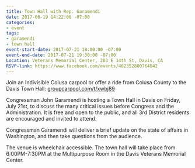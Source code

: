 ```yaml
---
title: Town Hall with Rep. Garamendi
date: 2017-06-19 14:22:00 -07:00
categories:
- event
tags:
- garamendi
- town hall
event-start-date: 2017-07-21 18:00:00 -07:00
event-end-date: 2017-07-21 19:30:00 -07:00
Location: Veterans Memorial Center, 203 E 14th St, Davis, CA
RSVP-link: https://www.facebook.com/events/462352800764842
---
```


Join an Indivisible Colusa carpool or offer a ride from Colusa County to the Davis Town Hall: [groupcarpool.com/t/xwbj89](https://www.groupcarpool.com/t/xwbj89)

Congressman John Garamendi is hosting a Town Hall in Davis on Friday, July 21st, to discuss the many critical issues before Congress and the Administration. It is free and open to the public, and all 3rd District residents are encouraged and invited to attend. 

Congressman Garamendi will deliver a brief update on the state of affairs in Washington, and then take questions from the audience. 

The venue is wheelchair accessible. The town hall will take place from 6:00PM-7:30PM at the Multipurpose Room in the Davis Veterans Memorial Center.